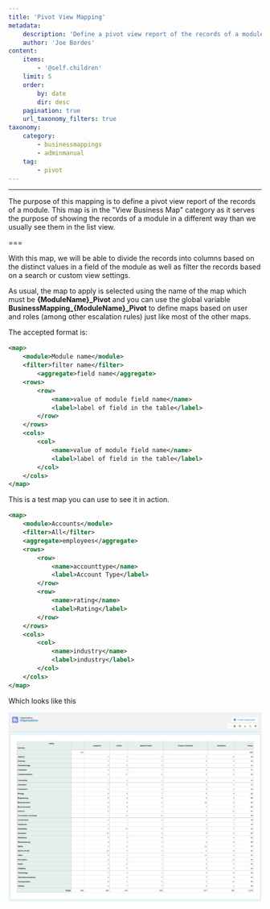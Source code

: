 ```yaml
---
title: 'Pivot View Mapping'
metadata:
    description: 'Define a pivot view report of the records of a module'
    author: 'Joe Bordes'
content:
    items:
        - '@self.children'
    limit: 5
    order:
        by: date
        dir: desc
    pagination: true
    url_taxonomy_filters: true
taxonomy:
    category:
        - businessmappings
        - adminmanual
    tag:
        - pivot
---
```

---
The purpose of this mapping is to define a pivot view report of the
records of a module. This map is in the "View Business Map" category as
it serves the purpose of showing the records of a module in a different
way than we usually see them in the list view.

===

With this map, we will be able to divide the records into columns based
on the distinct values in a field of the module as well as filter the
records based on a search or custom view settings.

As usual, the map to apply is selected using the name of the map which
must be **{ModuleName}_Pivot** and you can use the global variable
**BusinessMapping_{ModuleName}_Pivot** to define maps based on user
and roles (among other escalation rules) just like most of the other
maps.

The accepted format is:

```xml
<map>
    <module>Module name</module>
    <filter>filter name</filter>
        <aggregate>field name</aggregate>
    <rows>
        <row>
            <name>value of module field name</name>
            <label>label of field in the table</label>
        </row>
    </rows>
    <cols>
        <col>
            <name>value of module field name</name>
            <label>label of field in the table</label>
        </col>
    </cols>
</map>
```

This is a test map you can use to see it in action.

```xml
<map>
    <module>Accounts</module>
    <filter>All</filter>
    <aggregate>employees</aggregate>
    <rows>
        <row>
            <name>accounttype</name>
            <label>Account Type</label>
        </row>
        <row>
            <name>rating</name>
            <label>Rating</label>
        </row>
    </rows>
    <cols>
        <col>
            <name>industry</name>
            <label>industry</label>
        </col>
    </cols>
</map>
```

Which looks like this

![](preview-screenshot_at_2021-10-08_17-27-20.png?width=100%)
